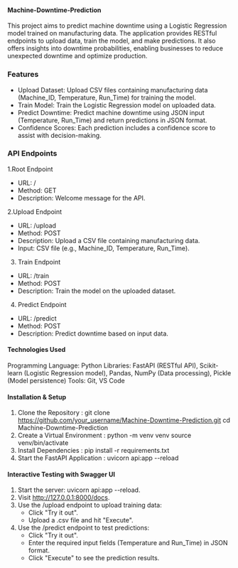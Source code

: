 #### Machine-Downtime-Prediction

This project aims to predict machine downtime using a Logistic Regression model trained on manufacturing data. The application provides RESTful endpoints to upload data, train the model, and make predictions. It also offers insights into downtime probabilities, enabling businesses to reduce unexpected downtime and optimize production.

### Features 
- Upload Dataset: Upload CSV files containing manufacturing data (Machine_ID, Temperature, Run_Time) for training the model.
- Train Model: Train the Logistic Regression model on uploaded data.
- Predict Downtime: Predict machine downtime using JSON input (Temperature, Run_Time) and return predictions in JSON format.
- Confidence Scores: Each prediction includes a confidence score to assist with decision-making.

### API Endpoints
1.Root Endpoint
- URL: /
- Method: GET
- Description: Welcome message for the API.
  
2.Upload Endpoint
- URL: /upload
- Method: POST
- Description: Upload a CSV file containing manufacturing data.
- Input: CSV file (e.g., Machine_ID, Temperature, Run_Time).

3. Train Endpoint
- URL: /train
- Method: POST
- Description: Train the model on the uploaded dataset.

4. Predict Endpoint
- URL: /predict
- Method: POST
- Description: Predict downtime based on input data.

#### Technologies Used
Programming Language: Python
Libraries: FastAPI (RESTful API), Scikit-learn (Logistic Regression model), Pandas, NumPy (Data processing), Pickle (Model persistence)
Tools: Git, VS Code

#### Installation & Setup
1. Clone the Repository :
   git clone https://github.com/your_username/Machine-Downtime-Prediction.git
   cd Machine-Downtime-Prediction
2. Create a Virtual Environment :
   python -m venv venv
   source venv/bin/activate
3. Install Dependencies : pip install -r requirements.txt
4. Start the FastAPI Application : uvicorn api:app --reload

#### Interactive Testing with Swagger UI
1. Start the server: uvicorn api:app --reload.
2. Visit http://127.0.0.1:8000/docs.
3. Use the /upload endpoint to upload training data:
   - Click "Try it out".
   - Upload a .csv file and hit "Execute".
4. Use the /predict endpoint to test predictions:
   - Click "Try it out".
   - Enter the required input fields (Temperature and Run_Time) in JSON format.
   - Click "Execute" to see the prediction results.

 
